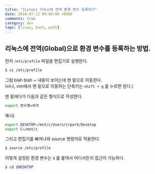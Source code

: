 ```yaml
---
title: "[Linux] 리눅스에 전역 환경 변수 등록하기"
date: 2018-07-12 09:00:00 +0900
comments: true
category: dev
tags: [linux, bash, path]
---
```


## 리눅스에 전역(Global)으로 환경 변수를 등록하는 방법.

먼저 `/etc/profile` 파일을 편집기로 실행한다.
```bash
$ vi /etc/profile
```

그럼 blah blah ~ 내용이 보이는데 맨 밑으로 이동한다.  
(vi나, vim에서 맨 밑으로 이동하는 단축키는 `shift + g` 를 누르면 된다.)

맨 밑에다가 다음과 같은 형식으로 작성한다.
```bash
export 변수명=위치
```

예시)
```bash
export DESKTOP=/mnt/c/Users/crpark/Desktop
export C=/mnt/c
```

그리고 편집기를 빠져나와 source 명령어로 적용한다.
```bash
$ source /etc/profile
```

이렇게 설정된 환경 변수는 `$` 를 붙여서 어디서든지 접근이 가능하다.
```bash
$ cd $DESKTOP
```
